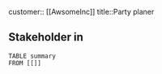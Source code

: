 customer:: [[AwsomeInc]]
title::Party planer

## Stakeholder in
```dataview
TABLE summary
FROM [[]]
```
